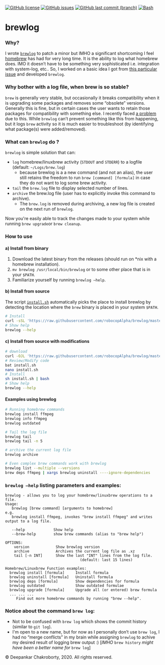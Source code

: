 [![GitHub license](https://img.shields.io/github/license/robocopAlpha/brewlog)](https://github.com/robocopAlpha/brewlog/blob/master/LICENSE)
[![GitHub issues](https://img.shields.io/github/issues/robocopAlpha/brewlog)](https://github.com/robocopAlpha/brewlog/issues)
[![GitHub last commit (branch)](https://img.shields.io/github/last-commit/robocopAlpha/brewlog/master.svg)](https://github.com/robocopAlpha/brewlog/branches)
[![Bash](https://img.shields.io/badge/Made%20with-Bash-blueviolet)](https://www.gnu.org/software/bash/)

# brewlog

### Why?

I wrote [ `brewlog`](https://github.com/robocopAlpha/brewlog/) to patch a minor but IMHO a significant shortcoming I feel [homebrew](https://brew.sh/) has had for very long time. It is the ability to log what homebrew does. IMO it doesn’t have to be something very sophisticated i.e. integration with system-log, etc.. So, I worked on a basic idea I got from [this particular issue](https://github.com/Homebrew/legacy-homebrew/issues/10430) and developed `brewlog`. 



### Why bother with a log file, when brew is so stable?

`brew` is generally very stable, but occasionally it breaks compatibility when it is upgrading some packages and removes some “obsolete” versions. Generally this is fine, but in certain cases the user wants to retain those packages for compatibility with something else. I recently faced [a problem](https://github.com/brewsci/homebrew-base/issues/29) due to this. While `brewlog` can’t prevent something like this from happening, but it logs `brew` activity so it is much easier to troubleshoot (by identifying what package(s) were added/removed).



### What can `brewlog` do ?

`brewlog` is simple solution that can:

+ `log` homebrew/linuxbrew activity (`STDOUT` and `STDERR`) to a logfile (default: `~/Logs/brew.log`)
  + because brewlog is a a new command (and not an alias), the user still retains the freedom to run `brew [command] [formula]` in case they do not want to log some brew activity.
+ `tail` the `brew.log` file to display selected number of lines.
+ `archive` the brew.log file (user has to explicitly invoke this command to archive).
  + The `brew.log` is removed during archiving, a new log file is created on the next run of `brewlog`.

Now you're easily able to track the changes made to your system while running `brew upgrade`or `brew cleanup`.



### How to use

#### a) Install from binary

1. Download the latest binary from the releases (should run on *nix with a homebrew installation).
2. `mv brewlog /usr/local/bin/brewlog` or to some other place that is in your `$PATH`.
3. Familiarize yourself by running `brewlog —help`.

#### b) Install from source

The script [`install.sh`](https://github.com/robocopAlpha/brewlog/blob/master/install.sh) automatically picks the place to install brewlog by detecting the location where the `brew` binary is placed in your system `$PATH`.

```sh
# Install
curl -sSL 'https://raw.githubusercontent.com/robocopAlpha/brewlog/master/install.sh' | bash
# Show help
brewlog --help
```

#### c) Install from source with modifications

```sh
# download
curl -OJL 'https://raw.githubusercontent.com/robocopAlpha/brewlog/master/install.sh'
# Review/Modify code
bat install.sh
nano install.sh
# Install
sh install.sh | bash
# Show help
brewlog --help
```



#### Examples using brewlog

```sh
# Running homebrew commands
brewlog install ffmpeg
brewlog info ffmpeg
brewlog outdated

# Tail the log file
brewlog tail
brewlog tail -n 5

# archive the current log file
brewlog archive

# Even complex brew commands work with brewlog
brewlog list --multiple --versions
brew deps ffmpeg | xargs brewlog uninstall ----ignore-dependencies
```



### `brewlog —help` listing parameters and examples:

```
brewlog - allows you to log your homebrew/linuxbrew operations to a file.
Usage:
   brewlog [brew command] [arguments to homebrew]
e.g.
   brewlog install ffmpeg, invokes "brew install ffmpeg" and writes output to a log file.

   --help             Show help
   --brew-help        show brew commands (alias to "brew help")

OPTIONS:
    version            Show brewlog version
    archive            Archives the current log file as .xz
    tail [-n INT]      Show the last "INT" lines from the log file.
                                  (default: last 15 lines)

Homebrew/Linuxbrew Function examples:
  brewlog install [formula]     Install formula
  brewlog uninstall [formula]   Uninstall formula
  brewlog deps [formula]        Show dependencies for formula
  brewlog outdated              Show outdated formulae
  brewlog upgrade [formula]     Upgrade all (or entered) brew formula
  ... ... ...
     Find out more homebrew commands by running "brew --help".
```



### Notice about the command `brew log`:

+ Not to be confused with `brew log` which shows the commit history (similar to `git log`). 
+ I'm open to a new name, but for now as I personally don’t use `brew log`, I had no “merge conflicts” in my brain while assigning  `brewlog` to achive my desired result of logging brew output :) [*IMHO* `brew history` *might have been a better name for* `brew log`]



© Deepankar Chakroborty, 2020. All rights reserved. 
